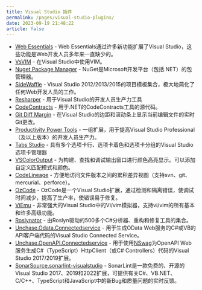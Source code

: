 ```yaml
---
title: Visual Studio 插件
permalink: /pages/visual-studio-plugins/
date: 2023-09-19 21:48:22
article: false
---
```

* [Web Essentials](https://github.com/madskristensen/WebEssentials2019) - Web Essentials通过许多新功能扩展了Visual Studio，这些功能是Web开发人员多年来一直缺少的。
* [VsVIM](https://github.com/VsVim/VsVim) - 在Visual Studio中使用VIM。
* [Nuget Package Manager](https://marketplace.visualstudio.com/items?itemName=NuGetTeam.NuGetPackageManager) - NuGet是Microsoft开发平台（包括.NET）的包管理器。
* [SideWaffle](https://github.com/ligershark/side-waffle) -  Visual Studio 2012/2013/2015的项目模板集合，极大地简化了任何Web开发人员的工作。
* [Resharper](https://www.jetbrains.com/resharper/) - 用于Visual Studio的开发人员生产力工具
* [CodeContracts](https://github.com/Microsoft/CodeContracts) - 用于.NET的CodeContracts工具的源代码。
* [Git Diff Margin](https://github.com/laurentkempe/GitDiffMargin) - 在Visual Studio的边距和滚动条上显示当前编辑文件的实时Git更改。
* [Productivity Power Tools](https://marketplace.visualstudio.com/items?itemName=VisualStudioPlatformTeam.ProductivityPowerTools) -  一组扩展，用于提高Visual Studio Professional（及以上版本）的开发人员生产力。
* [Tabs Studio](https://tabsstudio.com/) - 具有多个选项卡行、选项卡着色和选项卡分组的Visual Studio选项卡管理器
* [VSColorOutput](https://marketplace.visualstudio.com/items?itemName=MikeWard-AnnArbor.VSColorOutput) - 为构建、查找和调试输出窗口进行颜色高亮显示。可以添加自定义匹配模式和颜色。
* [CodeLineage](https://marketplace.visualstudio.com/items?itemName=HippoCampSoftwareLtd.CodeLineage) - 方便地访问文件版本之间的累积差异视图（支持svn、git、mercurial、perforce）。
* [OzCode](https://marketplace.visualstudio.com/items?itemName=CodeValueLtd.OzCode) - OzCode是一个Visual Studio扩展，通过检测和隔离错误，使调试时间减少，提高了生产率，使错误易于修复。
* [ViEmu](http://www.viemu.com/) - 非常强大的Visual Studio中的Vi/vim模拟器，支持vi/vim的所有基本和许多高级功能。
* [Roslynator](https://github.com/JosefPihrt/Roslynator) - 由Roslyn驱动的500多个C#分析器、重构和修复工具的集合。
* [Unchase.Odata.Connectedservice](https://github.com/unchase/Unchase.Odata.Connectedservice) - 用于生成OData Web服务的C#或VB的API客户端代码的Visual Studio Connected Service。
* [Unchase.OpenAPI.Connectedservice](https://github.com/unchase/Unchase.OpenAPI.Connectedservice) - 用于使用[NSwag](https://github.com/RicoSuter/NSwag)为OpenAPI Web服务生成C#（TypeScript）HttpClient（或C# Controllers）代码的Visual Studio 2017/2019扩展。
* [SonarSource.sonarlint-visualstudio](https://github.com/SonarSource/sonarlint-visualstudio) - SonarLint是一款免费的、开源的Visual Studio 2017、2019和2022扩展，可提供有关C#、VB.NET、C/C++、TypeScript和JavaScript中的新Bug和质量问题的实时反馈。